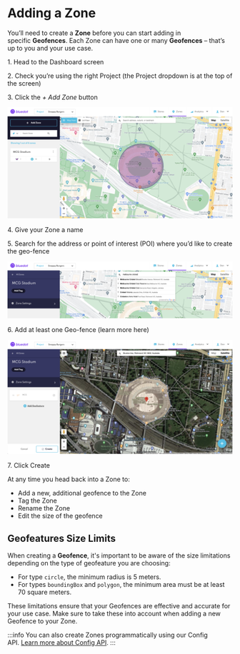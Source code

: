Adding a Zone
=============

You’ll need to create a **Zone** before you can start adding in specific **Geofences**. Each Zone can have one or many **Geofences** – that’s up to you and your use case.

1\. Head to the Dashboard screen

2\. Check you’re using the right Project (the Project dropdown is at the top of the screen)

3\. Click the _+ Add Zone_ button

![](../assets/Canvas-Zone-Creation-1.png)

4\. Give your Zone a name

5\. Search for the address or point of interest (POI) where you’d like to create the geo-fence

![](../assets/Canvas-Zone-Creation-2.png)

6\. Add at least one Geo-fence (learn more here)

![](../assets/Canvas-Zone-Creation-3.png)

7\. Click Create

At any time you head back into a Zone to:

*   Add a new, additional geofence to the Zone
*   Tag the Zone
*   Rename the Zone
*   Edit the size of the geofence


Geofeatures Size Limits
-----------------------

When creating a **Geofence**, it's important to be aware of the size limitations depending on the type of geofeature you are choosing:

* For type `circle`, the minimum radius is 5 meters.
* For types `boundingBox` and `polygon`, the minimum area must be at least 70 square meters.

These limitations ensure that your Geofences are effective and accurate for your use case. Make sure to take these into account when adding a new Geofence to your Zone.

:::info
You can also create Zones programmatically using our Config API. [Learn more about Config API](../APIs/Config%20API/Overview.md).
:::